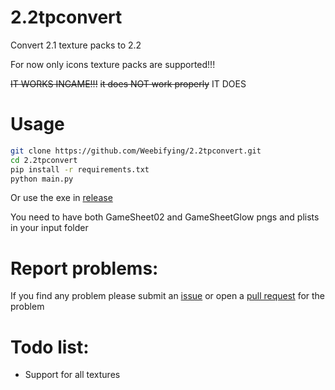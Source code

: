 # 2.2tpconvert
Convert 2.1 texture packs to 2.2

For now only icons texture packs are supported!!!

~~IT WORKS INGAME!!!~~ ~~it does NOT work properly~~ IT DOES

# Usage
```sh
git clone https://github.com/Weebifying/2.2tpconvert.git
cd 2.2tpconvert
pip install -r requirements.txt
python main.py
```
Or use the exe in [release](https://github.com/Weebifying/2.2tpconvert/releases/latest)

You need to have both GameSheet02 and GameSheetGlow pngs and plists in your input folder

# Report problems:
If you find any problem please submit an [issue](https://github.com/Weebifying/2.2tpconverter/issues) or open a [pull request](https://github.com/Weebifying/2.2tpconverter/pulls) for the problem

# Todo list:
- Support for all textures
